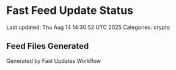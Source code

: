 # Fast Feed Update Status
Last updated: Thu Aug 14 14:30:52 UTC 2025
Categories: crypto

## Feed Files Generated

Generated by Fast Updates Workflow
